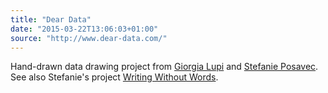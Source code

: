 ```yaml
---
title: "Dear Data"
date: "2015-03-22T13:06:03+01:00"
source: "http://www.dear-data.com/"
---
```


Hand-drawn data drawing project from [Giorgia Lupi](http://giorgialupi.net) and [Stefanie Posavec](http://www.stefanieposavec.co.uk). See also Stefanie's project [Writing Without Words](http://www.stefanieposavec.co.uk/-everything-in-between/#/writing-without-words/).
